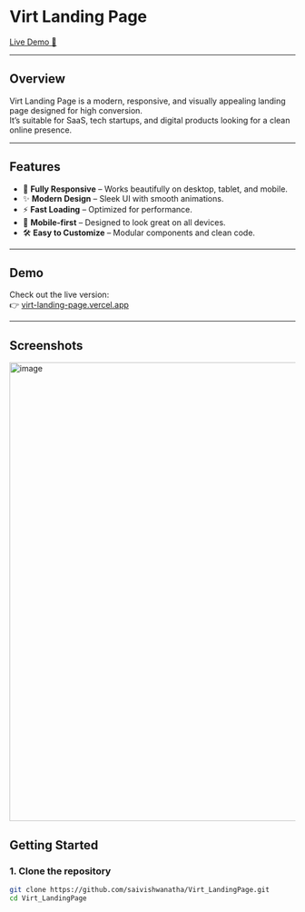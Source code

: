# Virt Landing Page

[Live Demo 🚀](https://virt-landing-page.vercel.app/)

---

## Overview

Virt Landing Page is a modern, responsive, and visually appealing landing page designed for high conversion.  
It’s suitable for SaaS, tech startups, and digital products looking for a clean online presence.

---

## Features

- 🚀 **Fully Responsive** – Works beautifully on desktop, tablet, and mobile.
- ✨ **Modern Design** – Sleek UI with smooth animations.
- ⚡️ **Fast Loading** – Optimized for performance.
- 📱 **Mobile-first** – Designed to look great on all devices.
- 🛠️ **Easy to Customize** – Modular components and clean code.

---

## Demo

Check out the live version:  
👉 [virt-landing-page.vercel.app](https://virt-landing-page.vercel.app/)

---

## Screenshots

<img width="1892" height="808" alt="image" src="https://github.com/user-attachments/assets/c5d4838c-0e54-45e6-b0c2-2714ec31dad9" />


## Getting Started

### 1. **Clone the repository**
```bash
git clone https://github.com/saivishwanatha/Virt_LandingPage.git
cd Virt_LandingPage
